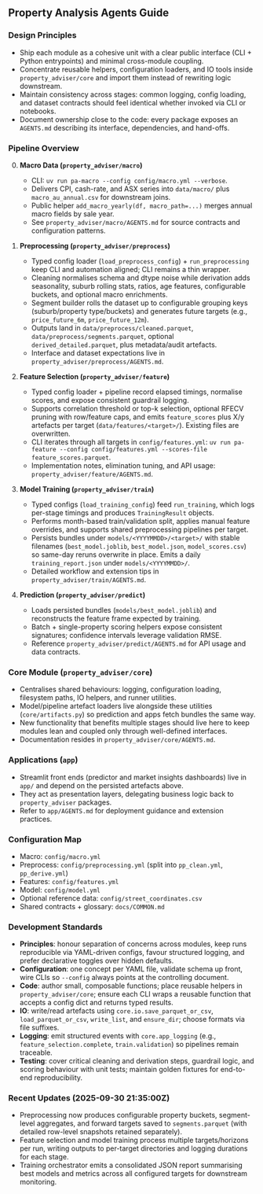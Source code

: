 ## Property Analysis Agents Guide

### Design Principles
- Ship each module as a cohesive unit with a clear public interface (CLI + Python entrypoints) and minimal cross-module coupling.
- Concentrate reusable helpers, configuration loaders, and IO tools inside `property_adviser/core` and import them instead of rewriting logic downstream.
- Maintain consistency across stages: common logging, config loading, and dataset contracts should feel identical whether invoked via CLI or notebooks.
- Document ownership close to the code: every package exposes an `AGENTS.md` describing its interface, dependencies, and hand-offs.

### Pipeline Overview
0. **Macro Data (`property_adviser/macro`)**
   - CLI: `uv run pa-macro --config config/macro.yml --verbose`.
   - Delivers CPI, cash-rate, and ASX series into `data/macro/` plus `macro_au_annual.csv` for downstream joins.
   - Public helper `add_macro_yearly(df, macro_path=...)` merges annual macro fields by sale year.
   - See `property_adviser/macro/AGENTS.md` for source contracts and configuration patterns.

1. **Preprocessing (`property_adviser/preprocess`)**
   - Typed config loader (`load_preprocess_config`) + `run_preprocessing` keep CLI and automation aligned; CLI remains a thin wrapper.
   - Cleaning normalises schema and dtype noise while derivation adds seasonality, suburb rolling stats, ratios, age features, configurable buckets, and optional macro enrichments.
   - Segment builder rolls the dataset up to configurable grouping keys (suburb/property type/buckets) and generates future targets (e.g., `price_future_6m`, `price_future_12m`).
   - Outputs land in `data/preprocess/cleaned.parquet`, `data/preprocess/segments.parquet`, optional `derived_detailed.parquet`, plus metadata/audit artefacts.
   - Interface and dataset expectations live in `property_adviser/preprocess/AGENTS.md`.

2. **Feature Selection (`property_adviser/feature`)**
   - Typed config loader + pipeline record elapsed timings, normalise scores, and expose consistent guardrail logging.
   - Supports correlation threshold or top-k selection, optional RFECV pruning with row/feature caps, and emits `feature_scores` plus X/y artefacts per target (`data/features/<target>/`). Existing files are overwritten.
   - CLI iterates through all targets in `config/features.yml`: `uv run pa-feature --config config/features.yml --scores-file feature_scores.parquet`.
   - Implementation notes, elimination tuning, and API usage: `property_adviser/feature/AGENTS.md`.

3. **Model Training (`property_adviser/train`)**
   - Typed configs (`load_training_config`) feed `run_training`, which logs per-stage timings and produces `TrainingResult` objects.
   - Performs month-based train/validation split, applies manual feature overrides, and supports shared preprocessing pipelines per target.
   - Persists bundles under `models/<YYYYMMDD>/<target>/` with stable filenames (`best_model.joblib`, `best_model.json`, `model_scores.csv`) so same-day reruns overwrite in place. Emits a daily `training_report.json` under `models/<YYYYMMDD>/`.
   - Detailed workflow and extension tips in `property_adviser/train/AGENTS.md`.

4. **Prediction (`property_adviser/predict`)**
   - Loads persisted bundles (`models/best_model.joblib`) and reconstructs the feature frame expected by training.
   - Batch + single-property scoring helpers expose consistent signatures; confidence intervals leverage validation RMSE.
   - Reference `property_adviser/predict/AGENTS.md` for API usage and data contracts.

### Core Module (`property_adviser/core`)
- Centralises shared behaviours: logging, configuration loading, filesystem paths, IO helpers, and runner utilities.
- Model/pipeline artefact loaders live alongside these utilities (`core/artifacts.py`) so prediction and apps fetch bundles the same way.
- New functionality that benefits multiple stages should live here to keep modules lean and coupled only through well-defined interfaces.
- Documentation resides in `property_adviser/core/AGENTS.md`.

### Applications (`app`)
- Streamlit front ends (predictor and market insights dashboards) live in `app/` and depend on the persisted artefacts above.
- They act as presentation layers, delegating business logic back to `property_adviser` packages.
- Refer to `app/AGENTS.md` for deployment guidance and extension practices.

### Configuration Map
- Macro: `config/macro.yml`
- Preprocess: `config/preprocessing.yml` (split into `pp_clean.yml`, `pp_derive.yml`)
- Features: `config/features.yml`
- Model: `config/model.yml`
- Optional reference data: `config/street_coordinates.csv`
- Shared contracts + glossary: `docs/COMMON.md`

### Development Standards
- **Principles**: honour separation of concerns across modules, keep runs reproducible via YAML-driven configs, favour structured logging, and prefer declarative toggles over hidden defaults.
- **Configuration**: one concept per YAML file, validate schema up front, wire CLIs so `--config` always points at the controlling document.
- **Code**: author small, composable functions; place reusable helpers in `property_adviser/core`; ensure each CLI wraps a reusable function that accepts a config dict and returns typed results.
- **IO**: write/read artefacts using `core.io.save_parquet_or_csv`, `load_parquet_or_csv`, `write_list`, and `ensure_dir`; choose formats via file suffixes.
- **Logging**: emit structured events with `core.app_logging` (e.g., `feature_selection.complete`, `train.validation`) so pipelines remain traceable.
- **Testing**: cover critical cleaning and derivation steps, guardrail logic, and scoring behaviour with unit tests; maintain golden fixtures for end-to-end reproducibility.

### Recent Updates (2025-09-30 21:35:00Z)
- Preprocessing now produces configurable property buckets, segment-level aggregates, and forward targets saved to `segments.parquet` (with detailed row-level snapshots retained separately).
- Feature selection and model training process multiple targets/horizons per run, writing outputs to per-target directories and logging durations for each stage.
- Training orchestrator emits a consolidated JSON report summarising best models and metrics across all configured targets for downstream monitoring.

